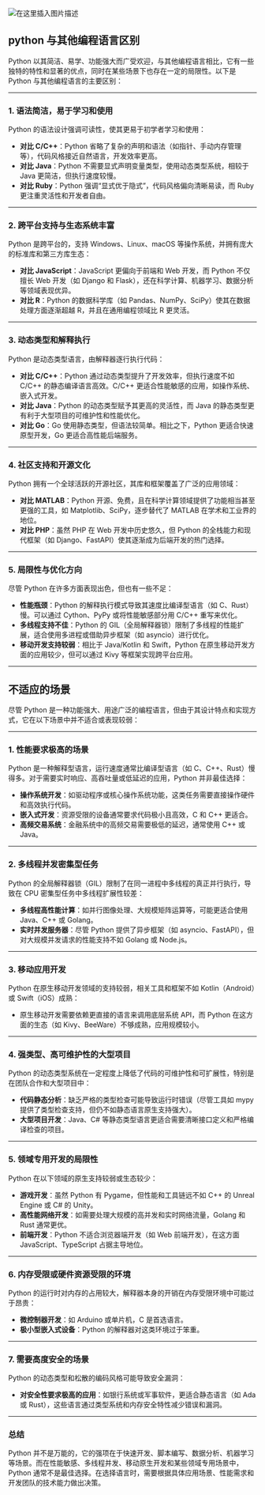 ![在这里插入图片描述](https://i-blog.csdnimg.cn/direct/bdb676c03a2644029d8bc4e05d0b5665.png)





## python 与其他编程语言区别

Python 以其简洁、易学、功能强大而广受欢迎，与其他编程语言相比，它有一些独特的特性和显著的优点，同时在某些场景下也存在一定的局限性。以下是 Python 与其他编程语言的主要区别：

------

### 1. 语法简洁，易于学习和使用

Python 的语法设计强调可读性，使其更易于初学者学习和使用：

- **对比 C/C++**：Python 省略了复杂的声明和语法（如指针、手动内存管理等），代码风格接近自然语言，开发效率更高。
- **对比 Java**：Python 不需要显式声明变量类型，使用动态类型系统，相较于 Java 更简洁，但执行速度较慢。
- **对比 Ruby**：Python 强调“显式优于隐式”，代码风格偏向清晰易读，而 Ruby 更注重灵活性和开发者自由。

------

### 2. 跨平台支持与生态系统丰富

Python 是跨平台的，支持 Windows、Linux、macOS 等操作系统，并拥有庞大的标准库和第三方库生态：

- **对比 JavaScript**：JavaScript 更偏向于前端和 Web 开发，而 Python 不仅擅长 Web 开发（如 Django 和 Flask），还在科学计算、机器学习、数据分析等领域表现优异。
- **对比 R**：Python 的数据科学库（如 Pandas、NumPy、SciPy）使其在数据处理方面逐渐超越 R，并且在通用编程领域比 R 更灵活。

------

### 3. 动态类型和解释执行

Python 是动态类型语言，由解释器逐行执行代码：

- **对比 C/C++**：Python 通过动态类型提升了开发效率，但执行速度不如 C/C++ 的静态编译语言高效。C/C++ 更适合性能敏感的应用，如操作系统、嵌入式开发。
- **对比 Java**：Python 的动态类型赋予其更高的灵活性，而 Java 的静态类型更有利于大型项目的可维护性和性能优化。
- **对比 Go**：Go 使用静态类型，但语法较简单。相比之下，Python 更适合快速原型开发，Go 更适合高性能后端服务。

------

### 4. 社区支持和开源文化

Python 拥有一个全球活跃的开源社区，其库和框架覆盖了广泛的应用领域：

- **对比 MATLAB**：Python 开源、免费，且在科学计算领域提供了功能相当甚至更强的工具，如 Matplotlib、SciPy，逐步替代了 MATLAB 在学术和工业界的地位。
- **对比 PHP**：虽然 PHP 在 Web 开发中历史悠久，但 Python 的全栈能力和现代框架（如 Django、FastAPI）使其逐渐成为后端开发的热门选择。

------

### 5. 局限性与优化方向

尽管 Python 在许多方面表现出色，但也有一些不足：

- **性能瓶颈**：Python 的解释执行模式导致其速度比编译型语言（如 C、Rust）慢。可以通过 Cython、PyPy 或将性能敏感部分用 C/C++ 重写来优化。
- **多线程支持不佳**：Python 的 GIL（全局解释器锁）限制了多线程的性能扩展，适合使用多进程或借助异步框架（如 asyncio）进行优化。
- **移动开发支持较弱**：相比于 Java/Kotlin 和 Swift，Python 在原生移动开发方面的应用较少，但可以通过 Kivy 等框架实现跨平台应用。

------



## 不适应的场景

尽管 Python 是一种功能强大、用途广泛的编程语言，但由于其设计特点和实现方式，它在以下场景中并不适合或表现较弱：

------

### 1. 性能要求极高的场景

Python 是一种解释型语言，运行速度通常比编译型语言（如 C、C++、Rust）慢得多。对于需要实时响应、高吞吐量或低延迟的应用，Python 并非最佳选择：

- **操作系统开发**：如驱动程序或核心操作系统功能，这类任务需要直接操作硬件和高效执行代码。
- **嵌入式开发**：资源受限的设备通常要求代码极小且高效，C 和 C++ 更适合。
- **高频交易系统**：金融系统中的高频交易需要极低的延迟，通常使用 C++ 或 Java。

------

### 2. 多线程并发密集型任务

Python 的全局解释器锁（GIL）限制了在同一进程中多线程的真正并行执行，导致在 CPU 密集型任务中多线程扩展性较差：

- **多线程高性能计算**：如并行图像处理、大规模矩阵运算等，可能更适合使用 Java、C++ 或 Golang。
- **实时并发服务器**：尽管 Python 提供了异步框架（如 asyncio、FastAPI），但对大规模并发请求的性能支持不如 Golang 或 Node.js。

------

### 3. 移动应用开发

Python 在原生移动开发领域的支持较弱，相关工具和框架不如 Kotlin（Android）或 Swift（iOS）成熟：

- 原生移动开发需要依赖更直接的语言来调用底层系统 API，而 Python 在这方面的生态（如 Kivy、BeeWare）不够成熟，应用规模较小。

------

### 4. 强类型、高可维护性的大型项目

Python 的动态类型系统在一定程度上降低了代码的可维护性和可扩展性，特别是在团队合作和大型项目中：

- **代码静态分析**：缺乏严格的类型检查可能导致运行时错误（尽管工具如 mypy 提供了类型检查支持，但仍不如静态语言原生支持强大）。
- **大型项目开发**：Java、C# 等静态类型语言更适合需要清晰接口定义和严格编译检查的项目。

------

### 5. 领域专用开发的局限性

Python 在以下领域的原生支持较弱或生态较少：

- **游戏开发**：虽然 Python 有 Pygame，但性能和工具链远不如 C++ 的 Unreal Engine 或 C# 的 Unity。
- **高性能网络开发**：如需要处理大规模的高并发和实时网络流量，Golang 和 Rust 通常更优。
- **前端开发**：Python 不适合浏览器端开发（如 Web 前端开发），在这方面 JavaScript、TypeScript 占据主导地位。

------

### 6. 内存受限或硬件资源受限的环境

Python 的运行时对内存的占用较大，解释器本身的开销在内存受限环境中可能过于昂贵：

- **微控制器开发**：如 Arduino 或单片机，C 是首选语言。
- **极小型嵌入式设备**：Python 的解释器对这类环境过于笨重。

------

### 7. 需要高度安全的场景

Python 的动态类型和松散的编码风格可能导致安全漏洞：

- **对安全性要求极高的应用**：如银行系统或军事软件，更适合静态语言（如 Ada 或 Rust），这些语言通过类型系统和内存安全特性减少错误和漏洞。

------

### 总结

Python 并不是万能的，它的强项在于快速开发、脚本编写、数据分析、机器学习等场景。而在性能敏感、多线程并发、移动原生开发和某些领域专用场景中，Python 通常不是最佳选择。在选择语言时，需要根据具体应用场景、性能需求和开发团队的技术能力做出决策。

